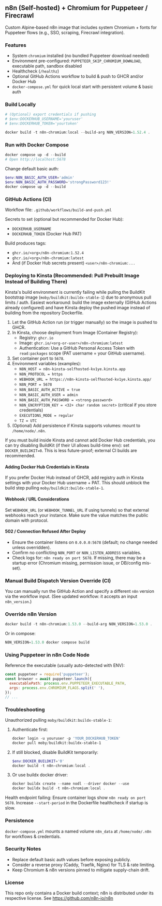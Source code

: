 ## n8n (Self-hosted) + Chromium for Puppeteer / Firecrawl

Custom Alpine-based n8n image that includes system Chromium + fonts for Puppeteer flows (e.g., SSO, scraping, Firecrawl integration).

### Features
- System `chromium` installed (no bundled Puppeteer download needed)
- Environment pre-configured: `PUPPETEER_SKIP_CHROMIUM_DOWNLOAD`, executable path, sandbox disabled
- Healthcheck (`/healthz`)
- Optional GitHub Actions workflow to build & push to GHCR and/or Docker Hub
- `docker-compose.yml` for quick local start with persistent volume & basic auth

### Build Locally
```powershell
# (Optional) export credentials if pushing
# $env:DOCKERHUB_USERNAME='youruser'
# $env:DOCKERHUB_TOKEN='yourtoken'

docker build -t n8n-chromium:local --build-arg N8N_VERSION=1.52.4 .
```

### Run with Docker Compose
```powershell
docker compose up -d --build
# Open http://localhost:5678
```
Change default basic auth:
```powershell
$env:N8N_BASIC_AUTH_USER='admin'
$env:N8N_BASIC_AUTH_PASSWORD='strongPassword123!'
docker compose up -d --build
```

### GitHub Actions (CI)
Workflow file: `.github/workflows/build-and-push.yml`

Secrets to set (optional but recommended for Docker Hub):
- `DOCKERHUB_USERNAME`
- `DOCKERHUB_TOKEN` (Docker Hub PAT)

Build produces tags:
- `ghcr.io/<org>/n8n-chromium:1.52.4`
- `ghcr.io/<org>/n8n-chromium:latest`
- And (if Docker Hub secrets present) `<user>/n8n-chromium:...`

### Deploying to Kinsta (Recommended: Pull Prebuilt Image Instead of Building There)
Kinsta's build environment is currently failing while pulling the BuildKit bootstrap image (`moby/buildkit:buildx-stable-1`) due to anonymous pull limits / auth. Easiest workaround: build the image externally (GitHub Actions already configured) and have Kinsta deploy the pushed image instead of building from the repository Dockerfile.

1. Let the GitHub Action run (or trigger manually) so the image is pushed to GHCR.
2. In Kinsta, choose deployment from Image (Container Registry):
	- Registry: `ghcr.io`
	- Image: `ghcr.io/<org-or-user>/n8n-chromium:latest`
	- Authentication: Use a GitHub Personal Access Token with `read:packages` scope (PAT username = your GitHub username).
3. Set container port to `5678`.
4. Environment variables (examples):
	- `N8N_HOST = n8n-kinsta-selfhosted-kv1ye.kinsta.app`
	- `N8N_PROTOCOL = https`
	- `WEBHOOK_URL = https://n8n-kinsta-selfhosted-kv1ye.kinsta.app/`
	- `N8N_PORT = 5678`
	- `N8N_BASIC_AUTH_ACTIVE = true`
	- `N8N_BASIC_AUTH_USER = admin`
	- `N8N_BASIC_AUTH_PASSWORD = <strong-password>`
	- `N8N_ENCRYPTION_KEY = <32+ char random secret>` (critical if you store credentials)
	- `EXECUTIONS_MODE = regular`
	- `TZ = UTC`
5. (Optional) Add persistence if Kinsta supports volumes: mount to `/home/node/.n8n`.

If you must build inside Kinsta and cannot add Docker Hub credentials, you can try disabling BuildKit (if their UI allows build-time env): set `DOCKER_BUILDKIT=0`. This is less future-proof; external CI builds are recommended.

#### Adding Docker Hub Credentials in Kinsta
If you prefer Docker Hub instead of GHCR, add registry auth in Kinsta settings with your Docker Hub username + PAT. This should unblock the build step pulling `moby/buildkit:buildx-stable-1`.

#### Webhook / URL Considerations
Set `WEBHOOK_URL` (or `WEBHOOK_TUNNEL_URL` if using tunnels) so that external webhooks reach your instance. Make sure the value matches the public domain with protocol.

#### 502 / Connection Refused After Deploy
- Ensure the container listens on `0.0.0.0:5678` (default; no change needed unless overridden).
- Confirm no conflicting `N8N_PORT` or `N8N_LISTEN_ADDRESS` variables.
- Check logs for: `n8n ready on port 5678`. If missing, there may be a startup error (Chromium missing, permission issue, or DB/config mis-set).

### Manual Build Dispatch Version Override (CI)
You can manually run the GitHub Action and specify a different `n8n` version via the workflow input. (See updated workflow: it accepts an input `n8n_version`.)

### Override n8n Version
```powershell
docker build -t n8n-chromium:1.53.0 --build-arg N8N_VERSION=1.53.0 .
```
Or in compose:
```powershell
N8N_VERSION=1.53.0 docker compose build
```

### Using Puppeteer in n8n Code Node
Reference the executable (usually auto-detected with ENV):
```javascript
const puppeteer = require('puppeteer');
const browser = await puppeteer.launch({
  executablePath: process.env.PUPPETEER_EXECUTABLE_PATH,
  args: process.env.CHROMIUM_FLAGS.split(' '),
});
// ...
```

### Troubleshooting
Unauthorized pulling `moby/buildkit:buildx-stable-1`:
1. Authenticate first:
	```powershell
	docker login -u youruser -p 'YOUR_DOCKERHUB_TOKEN'
	docker pull moby/buildkit:buildx-stable-1
	```
2. If still blocked, disable BuildKit temporarily:
	```powershell
	$env:DOCKER_BUILDKIT='0'
	docker build -t n8n-chromium:local .
	```
3. Or use buildx docker driver:
	```powershell
	docker buildx create --name nodl --driver docker --use
	docker buildx build -t n8n-chromium:local .
	```

Health endpoint failing: Ensure container logs show `n8n ready on port 5678`. Increase `--start-period` in the Dockerfile healthcheck if startup is slow.

### Persistence
`docker-compose.yml` mounts a named volume `n8n_data` at `/home/node/.n8n` for workflows & credentials.

### Security Notes
- Replace default basic auth values before exposing publicly.
- Consider a reverse proxy (Caddy, Traefik, Nginx) for TLS & rate limiting.
- Keep Chromium & n8n versions pinned to mitigate supply-chain drift.

### License
This repo only contains a Docker build context; n8n is distributed under its respective license. See https://github.com/n8n-io/n8n


